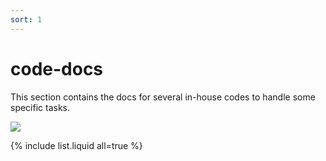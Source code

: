 ```yaml
---
sort: 1
---
```


# code-docs

This section contains the docs for several in-house codes to handle some specific tasks.

![](https://code4.com.au/wp-content/uploads/sites/7/2017/11/helloworld-e1552167637619.png)

{% include list.liquid all=true %}
